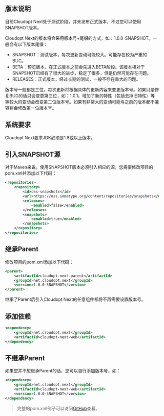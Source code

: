 ## 版本说明

目前Cloudopt Next处于测试阶段，并未发布正式版本，不过您可以使用SNAPSHOT版本。

Cloudopt Next的版本将会采用版本号+尾缀的方式，如：1.0.0-SNAPSHOT。一般会有以下版本尾缀：

- SNAPSHOT：测试版本，每次更新变动可能较大。可能存在较为严重的BUG。
- BETA：预览版本，在正式版本之前会先进入BETA阶段。该版本相对于SNAPSHOT已经有了很大的进步，稳定了很多，但是仍然可能存在问题。
- RELEASES：正式版本，经过长期的测试，一般不存在重大的问题。

版本号一般都是三位，每次更新将根据具体的更新内容来变更版本号。如果只是修复BUG的话只会变更第三位，如：1.0.1。增加了新的特性（包括去掉旧特性）等等较大的变动会改变第二位版本号。如果有非常大的变动可能与之前的版本都不兼容将会修改第一位版本号。

## 系统要求

Cloudopt Next要求JDK必须是1.8或以上版本。

## 引入SNAPSHOT源

对于Maven来说，使用SNAPSHOT版本必须引入相应的源，您需要修改项目的pom.xml并添加以下代码：

````xml
<repositories>
    <repository>
        <id>oss-snapshots</id>
        <url>https://oss.sonatype.org/content/repositories/snapshots</url>
        <releases>
            <enabled>false</enabled>
        </releases>
        <snapshots>
            <enabled>true</enabled>
        </snapshots>
    </repository>
</repositories>
````

## 继承Parent

修改项目的pom.xml添加以下代码：

````xml
<parent>
    <artifactId>cloudopt-next-parent</artifactId>
    <groupId>net.cloudopt.next</groupId>
    <version>1.0.0-SNAPSHOT</version>
</parent>
````

继承了Parent后引入Cloudopt Next的任意组件都将不再需要设置版本号。

## 添加依赖

````xml
<dependency>
    <groupId>net.cloudopt.next</groupId>
    <artifactId>cloudopt-next-web</artifactId>
</dependency>
````

## 不继承Parent

如果您并不想继承Parent的话，您可以自行添加版本号，如：

````xml
<dependency>
    <groupId>net.cloudopt.next</groupId>
    <artifactId>cloudopt-next-web</artifactId>
    <version>1.0.0-SNAPSHOT</version>
</dependency>
````

>完整的pom.xml例子可以访问[GitHub](https://github.com/cloudoptlab/cloudopt-next-example/blob/master/pom.xml)查看。